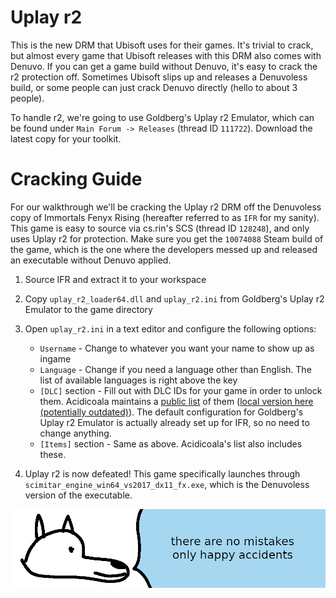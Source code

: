 # **Uplay r2**

This is the new DRM that Ubisoft uses for their games. It's trivial to crack, but almost every game that Ubisoft releases with this DRM also comes with Denuvo. If you can get a game build without Denuvo, it's easy to crack the r2 protection off. Sometimes Ubisoft slips up and releases a Denuvoless build, or some people can just crack Denuvo directly (hello to about 3 people).

To handle r2, we're going to use Goldberg's Uplay r2 Emulator, which can be found under `Main Forum -> Releases` (thread ID `111722`). Download the latest copy for your toolkit.

# Cracking Guide

For our walkthrough we'll be cracking the Uplay r2 DRM off the Denuvoless copy of Immortals Fenyx Rising (hereafter referred to as `IFR` for my sanity). This game is easy to source via cs.rin's SCS (thread ID `128248`), and only uses Uplay r2 for protection. Make sure you get the `10074088` Steam build of the game, which is the one where the developers messed up and released an executable without Denuvo applied.

1. Source IFR and extract it to your workspace

2. Copy `uplay_r2_loader64.dll` and `uplay_r2.ini` from Goldberg's Uplay r2 Emulator to the game directory

3. Open `uplay_r2.ini` in a text editor and configure the following options:
    - `Username` - Change to whatever you want your name to show up as ingame
    - `Language` - Change if you need a language other than English. The list of available languages is right above the key
    - `[DLC]` section - Fill out with DLC IDs for your game in order to unlock them. Acidicoala maintains a [public list](https://github.com/acidicoala/public-entitlements/blob/main/ubisoft/v1/products.jsonc) of them ([local version here (potentially outdated)](Ubisoft_DLC_IDs.jsonc)). The default configuration for Goldberg's Uplay r2 Emulator is actually already set up for IFR, so no need to change anything.
    - `[Items]` section - Same as above. Acidicoala's list also includes these.

4. Uplay r2 is now defeated! This game specifically launches through `scimitar_engine_win64_vs2017_dx11_fx.exe`, which is the Denuvoless version of the executable.

![wise yote channels his inner bob ross](images/ubisoftsmistakes.png "wise yote channels his inner bob ross")

